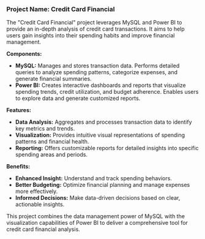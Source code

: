 ### Project Name: Credit Card Financial

The "Credit Card Financial" project leverages MySQL and Power BI to provide an in-depth analysis of credit card transactions. It aims to help users gain insights into their spending habits and improve financial management.

**Components:**

- **MySQL:** Manages and stores transaction data. Performs detailed queries to analyze spending patterns, categorize expenses, and generate financial summaries.
- **Power BI:** Creates interactive dashboards and reports that visualize spending trends, credit utilization, and budget adherence. Enables users to explore data and generate customized reports.

**Features:**

- **Data Analysis:** Aggregates and processes transaction data to identify key metrics and trends.
- **Visualization:** Provides intuitive visual representations of spending patterns and financial health.
- **Reporting:** Offers customizable reports for detailed insights into specific spending areas and periods.

**Benefits:**

- **Enhanced Insight:** Understand and track spending behaviors.
- **Better Budgeting:** Optimize financial planning and manage expenses more effectively.
- **Informed Decisions:** Make data-driven decisions based on clear, actionable insights.

This project combines the data management power of MySQL with the visualization capabilities of Power BI to deliver a comprehensive tool for credit card financial analysis.

